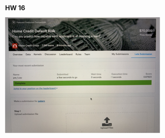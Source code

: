 ## HW 16
![alt text](https://github.com/paternhong/2nd-ML100Days/blob/master/homework/Day_016_HW.jpg)